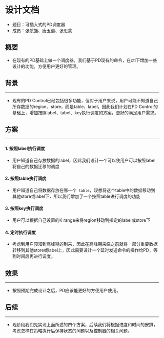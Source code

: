 # 设计文档

- 题目：可插入式的PD调度器
- 成员：张航箔、唐玉迎、张思蒙

## 概要
* 在现有的PD基础上做一个调度器，我们基于PD现有的命令，在ctl下增加一些设计的功能，方便用户更好的管理。

## 背景
----
* 现有的PD Control已经包括很多功能，但对于用户来说，用户可能不知道自己所存数据的region、store，而是table、label，因此我们计划在PD Control的基础上，增加按照label、tabel、key执行调度的方案，更好的满足用户需求。

## 方案
----
#### 1. 按照label执行调度
* 用户知道自己存放数据的label，因此我们设计一个可以使用户可以按照label将自己的数据迁移的调度

#### 2. 按照table执行调度
* 用户知道自己将数据存放在哪一个` table`，现想将这个table中的数据移动到其他store或label下，所以我们增加了一个按照table进行调度的功能

#### 3. 按照key执行调度

 * 用户可以根据自己设置的K range来将region移动到指定的label或store下

#### 4. 定时执行调度
* 考虑到用户预知到高峰期的到来，因此在高峰期来临之前就将一部分重要数据转移到其他store或label上，因此需要设计一个延时发送命令的操作给PD，等到时间后再进行调度。

## 效果
----
* 按照预期完成设计之后，PD应该能更好的方便用户使用。

## 后续
---
* 现阶段我们先实现上面所述的四个方案，后续我们将根据进度和时间的安排，考虑怎样在策略执行后保持状态的问题以及控制器的相关问题。















